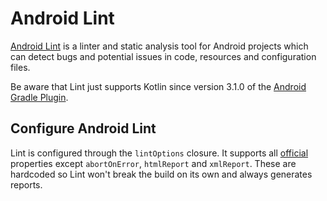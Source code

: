 # Android Lint
[Android Lint](https://developer.android.com/studio/write/lint.html) is a linter and static analysis tool for Android projects which can detect bugs
and potential issues in code, resources and configuration files.

Be aware that Lint just supports Kotlin since version 3.1.0 of the [Android Gradle Plugin](https://developer.android.com/studio/releases/gradle-plugin.html).

## Configure Android Lint
Lint is configured through the `lintOptions` closure. It supports all [official](https://google.github.io/android-gradle-dsl/current/com.android.build.gradle.internal.dsl.LintOptions.html)
properties except `abortOnError`, `htmlReport` and `xmlReport`. These are hardcoded so Lint won't break the build on its own and always generates reports.
